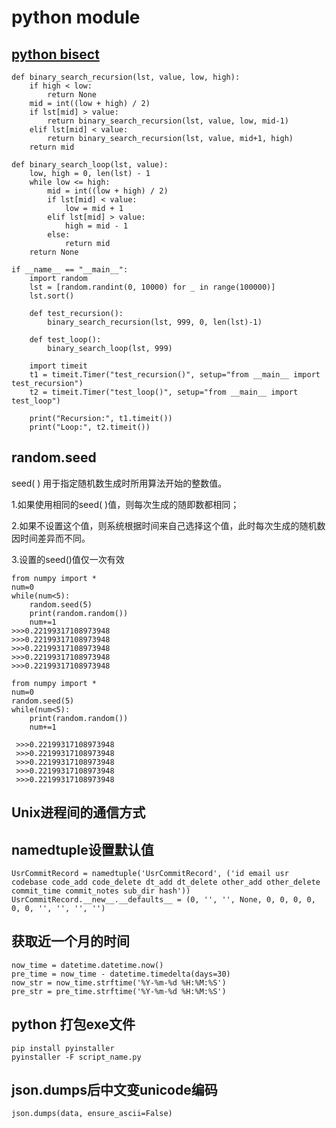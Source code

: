 # python module  

## [python bisect](http://kuanghy.github.io/2016/06/14/python-bisect)
```  
def binary_search_recursion(lst, value, low, high):
    if high < low:
        return None
    mid = int((low + high) / 2)
    if lst[mid] > value:
        return binary_search_recursion(lst, value, low, mid-1)
    elif lst[mid] < value:
        return binary_search_recursion(lst, value, mid+1, high)
    return mid

def binary_search_loop(lst, value):
    low, high = 0, len(lst) - 1
    while low <= high:
        mid = int((low + high) / 2)
        if lst[mid] < value:
            low = mid + 1
        elif lst[mid] > value:
            high = mid - 1
        else:
            return mid
    return None

if __name__ == "__main__":
    import random
    lst = [random.randint(0, 10000) for _ in range(100000)]
    lst.sort()

    def test_recursion():
        binary_search_recursion(lst, 999, 0, len(lst)-1)

    def test_loop():
        binary_search_loop(lst, 999)

    import timeit
    t1 = timeit.Timer("test_recursion()", setup="from __main__ import test_recursion")
    t2 = timeit.Timer("test_loop()", setup="from __main__ import test_loop")

    print("Recursion:", t1.timeit())
    print("Loop:", t2.timeit())

```

## random.seed  
seed( ) 用于指定随机数生成时所用算法开始的整数值。 

1.如果使用相同的seed( )值，则每次生成的随即数都相同； 

2.如果不设置这个值，则系统根据时间来自己选择这个值，此时每次生成的随机数因时间差异而不同。 

3.设置的seed()值仅一次有效  
```  
from numpy import *
num=0
while(num<5):
    random.seed(5)
    print(random.random())
    num+=1  
>>>0.22199317108973948  
>>>0.22199317108973948  
>>>0.22199317108973948  
>>>0.22199317108973948  
>>>0.22199317108973948  

```

```  
from numpy import *
num=0
random.seed(5)
while(num<5):
    print(random.random())
    num+=1
    
 >>>0.22199317108973948  
 >>>0.22199317108973948 
 >>>0.22199317108973948 
 >>>0.22199317108973948 
 >>>0.22199317108973948 
```  

## Unix进程间的通信方式  


## namedtuple设置默认值  
```  
UsrCommitRecord = namedtuple('UsrCommitRecord', ('id email usr codebase code_add code_delete dt_add dt_delete other_add other_delete commit_time commit_notes sub_dir hash'))
UsrCommitRecord.__new__.__defaults__ = (0, '', '', None, 0, 0, 0, 0, 0, 0, '', '', '', '')

```

## 获取近一个月的时间  
```  
now_time = datetime.datetime.now()
pre_time = now_time - datetime.timedelta(days=30)
now_str = now_time.strftime('%Y-%m-%d %H:%M:%S')
pre_str = pre_time.strftime('%Y-%m-%d %H:%M:%S')

```  

## python 打包exe文件  
```  
pip install pyinstaller  
pyinstaller -F script_name.py
```
## json.dumps后中文变unicode编码  
`json.dumps(data, ensure_ascii=False)`  


